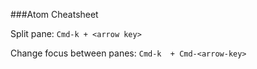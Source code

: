 ###Atom Cheatsheet

Split pane: `Cmd-k + <arrow key>`

Change focus between panes: `Cmd-k  + Cmd-<arrow-key>`

